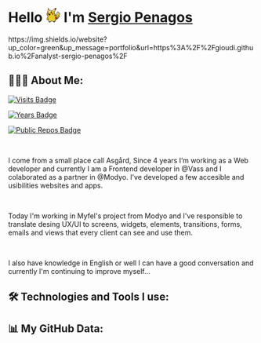 <h1 align="left">Hello <img src="./src/img/waving.gif" width="30px" height="30px"> I'm 
<a href="https://gioudi.github.io/analyst-sergio-penagos/" alt="personal_portfolio">
Sergio Penagos 
</a> 
</h1>

<p>
https://img.shields.io/website?up_color=green&up_message=portfolio&url=https%3A%2F%2Fgioudi.github.io%2Fanalyst-sergio-penagos%2F
</p>

## 👨🏻‍💻 About Me:


<div>

[![Visits Badge](https://badges.strrl.dev/visits/gioudi/gioudi)](https://badges.strrl.dev)

[![Years Badge](https://badges.strrl.dev/years/gioudi)](https://badges.strrl.dev)

[![Public Repos Badge](https://badges.strrl.dev/repos/gioudi)](https://badges.strrl.dev)

</div>
<br>


<div>
<p>
I come from a small place call Asgård, Since 4 years I’m working as a Web developer and currently I am a Frontend developer in @Vass and I colaborated as a partner in @Modyo. I've developed a few accesible and usibilities websites and apps. 
</p>
<br>
<p>Today I'm working in Myfel's project from Modyo and I've responsible to translate desing UX/UI to screens, widgets, elements, transitions, forms, emails and views that every client can see and use them.</p>
<br>
<p>
I also have knowledge in English or well I can have a good conversation and currently I'm continuing to improve myself...
</p>

</div>


## 🛠️ Technologies and Tools I use:



## 📊 My GitHub Data:


